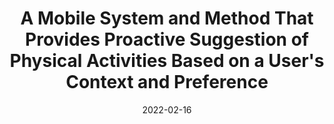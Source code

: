 ---
title: "A Mobile System and Method That Provides Proactive Suggestion of Physical Activities Based on a User's Context and Preference"
date: 2022-02-16
type: patent
authors:
  - Uichin Lee
  - Woohyeok Choi
  - Sangkeun Park
  - Duyeon Kim
publisher: "South Korea Patent, 10-2365258"
abbrev: 
volume: 
issue: 
pages: 
doi: 
url: 
---